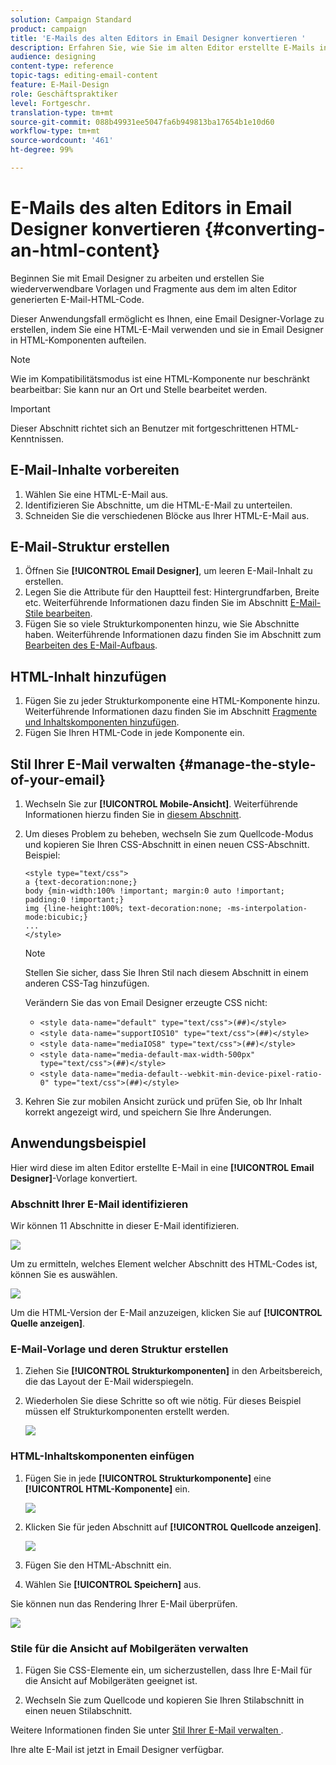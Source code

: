 ```yaml
---
solution: Campaign Standard
product: campaign
title: 'E-Mails des alten Editors in Email Designer konvertieren '
description: Erfahren Sie, wie Sie im alten Editor erstellte E-Mails in Email Designer konvertieren können.
audience: designing
content-type: reference
topic-tags: editing-email-content
feature: E-Mail-Design
role: Geschäftspraktiker
level: Fortgeschr.
translation-type: tm+mt
source-git-commit: 088b49931ee5047fa6b949813ba17654b1e10d60
workflow-type: tm+mt
source-wordcount: '461'
ht-degree: 99%

---
```



# E-Mails des alten Editors in Email Designer konvertieren {#converting-an-html-content}

Beginnen Sie mit Email Designer zu arbeiten und erstellen Sie wiederverwendbare Vorlagen und Fragmente aus dem im alten Editor generierten E-Mail-HTML-Code.

Dieser Anwendungsfall ermöglicht es Ihnen, eine Email Designer-Vorlage zu erstellen, indem Sie eine HTML-E-Mail verwenden und sie in Email Designer in HTML-Komponenten aufteilen.

>[!NOTE]
>
>Wie im Kompatibilitätsmodus ist eine HTML-Komponente nur beschränkt bearbeitbar: Sie kann nur an Ort und Stelle bearbeitet werden.

>[!IMPORTANT]
>
>Dieser Abschnitt richtet sich an Benutzer mit fortgeschrittenen HTML-Kenntnissen.

## E-Mail-Inhalte vorbereiten

1. Wählen Sie eine HTML-E-Mail aus.
1. Identifizieren Sie Abschnitte, um die HTML-E-Mail zu unterteilen.
1. Schneiden Sie die verschiedenen Blöcke aus Ihrer HTML-E-Mail aus.

## E-Mail-Struktur erstellen

1. Öffnen Sie **[!UICONTROL Email Designer]**, um leeren E-Mail-Inhalt zu erstellen.
1. Legen Sie die Attribute für den Hauptteil fest: Hintergrundfarben, Breite etc. Weiterführende Informationen dazu finden Sie im Abschnitt [E-Mail-Stile bearbeiten](../../designing/using/styles.md).
1. Fügen Sie so viele Strukturkomponenten hinzu, wie Sie Abschnitte haben. Weiterführende Informationen dazu finden Sie im Abschnitt zum [Bearbeiten des E-Mail-Aufbaus](../../designing/using/designing-from-scratch.md#defining-the-email-structure).

## HTML-Inhalt hinzufügen

1. Fügen Sie zu jeder Strukturkomponente eine HTML-Komponente hinzu. Weiterführende Informationen dazu finden Sie im Abschnitt [Fragmente und Inhaltskomponenten hinzufügen](../../designing/using/designing-from-scratch.md#defining-the-email-structure).
1. Fügen Sie Ihren HTML-Code in jede Komponente ein.

## Stil Ihrer E-Mail verwalten {#manage-the-style-of-your-email}

1. Wechseln Sie zur **[!UICONTROL Mobile-Ansicht]**. Weiterführende Informationen hierzu finden Sie in [diesem Abschnitt](../../designing/using/plain-text-html-modes.md#switching-to-mobile-view).

1. Um dieses Problem zu beheben, wechseln Sie zum Quellcode-Modus und kopieren Sie Ihren CSS-Abschnitt in einen neuen CSS-Abschnitt. Beispiel:

   ```
   <style type="text/css">
   a {text-decoration:none;}
   body {min-width:100% !important; margin:0 auto !important; padding:0 !important;}
   img {line-height:100%; text-decoration:none; -ms-interpolation-mode:bicubic;}
   ...
   </style>
   ```

   >[!NOTE]
   >
   >Stellen Sie sicher, dass Sie Ihren Stil nach diesem Abschnitt in einem anderen CSS-Tag hinzufügen.
   >
   >Verändern Sie das von Email Designer erzeugte CSS nicht:
   >
   >* `<style data-name="default" type="text/css">(##)</style>`
   >* `<style data-name="supportIOS10" type="text/css">(##)</style>`
   >* `<style data-name="mediaIOS8" type="text/css">(##)</style>`
   >* `<style data-name="media-default-max-width-500px" type="text/css">(##)</style>`
   >* `<style data-name="media-default--webkit-min-device-pixel-ratio-0" type="text/css">(##)</style>`


1. Kehren Sie zur mobilen Ansicht zurück und prüfen Sie, ob Ihr Inhalt korrekt angezeigt wird, und speichern Sie Ihre Änderungen.

## Anwendungsbeispiel

Hier wird diese im alten Editor erstellte E-Mail in eine **[!UICONTROL Email Designer]**-Vorlage konvertiert.

### Abschnitt Ihrer E-Mail identifizieren

Wir können 11 Abschnitte in dieser E-Mail identifizieren.

![](assets/html-dce-view-mail.png)

Um zu ermitteln, welches Element welcher Abschnitt des HTML-Codes ist, können Sie es auswählen.

![](assets/breadcrumbs.png)

Um die HTML-Version der E-Mail anzuzeigen, klicken Sie auf **[!UICONTROL Quelle anzeigen]**.

### E-Mail-Vorlage und deren Struktur erstellen

1. Ziehen Sie **[!UICONTROL Strukturkomponenten]** in den Arbeitsbereich, die das Layout der E-Mail widerspiegeln.

1. Wiederholen Sie diese Schritte so oft wie nötig. Für dieses Beispiel müssen elf Strukturkomponenten erstellt werden.

   ![](assets/structure-components-migration.png)

### HTML-Inhaltskomponenten einfügen

1. Fügen Sie in jede **[!UICONTROL Strukturkomponente]** eine **[!UICONTROL HTML-Komponente]** ein.

   ![](assets/html-components.png)

1. Klicken Sie für jeden Abschnitt auf **[!UICONTROL Quellcode anzeigen]**.

   ![](assets/show-source-code.png)

1. Fügen Sie den HTML-Abschnitt ein.

1. Wählen Sie **[!UICONTROL Speichern]** aus.

Sie können nun das Rendering Ihrer E-Mail überprüfen.

![](assets/migrated-email-result.png)

### Stile für die Ansicht auf Mobilgeräten verwalten

1. Fügen Sie CSS-Elemente ein, um sicherzustellen, dass Ihre E-Mail für die Ansicht auf Mobilgeräten geeignet ist.

1. Wechseln Sie zum Quellcode und kopieren Sie Ihren Stilabschnitt in einen neuen Stilabschnitt.

Weitere Informationen finden Sie unter [Stil Ihrer E-Mail verwalten ](#manage-the-style-of-your-email).

Ihre alte E-Mail ist jetzt in Email Designer verfügbar.
